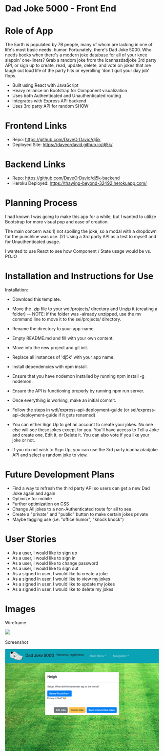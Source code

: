 # Dad Joke 5000 - Front End

# Role of App

The Earth is populated by 7B people, many of whom are lacking in one of life's most basic needs: humor. Fortunately, there's Dad Joke 5000. Who needs books when there's a modern joke database for all of your knee slappin' one-liners? Grab a random joke from the icanhazdadjoke 3rd party API, or sign up to create, read, update, delete, and vote on jokes that are laugh out loud life of the party hits or eyerolling 'don't quit your day job' flops.

- Built using React with JavaScript
- Heavy reliance on Bootstrap for Component visualization
- Uses both Authenticated and Unauthenticated routing
- Integrates with Express API backend
- Uses 3rd party API for random SHOW

# Frontend Links

- Repo: https://github.com/DaveOrDavid/dj5k
- Deployed Site: https://daveordavid.github.io/dj5k/

# Backend Links

- Repo: https://github.com/DaveOrDavid/dj5k-backend
- Heroku Deployed: https://thawing-beyond-32492.herokuapp.com/

# Planning Process

I had known I was going to make this app for a while, but I wanted to utilize Bootstrap for more visual pop and ease of creation.

The main concern was 1) not spoiling the joke, so a modal with a dropdown for the punchline was use. (2) Using a 3rd party API as a test to myself and for Unauthenticated usage.

I wanted to use React to see how Component / State usage would be vs. POJO

# Installation and Instructions for Use

Installation:
- Download this template.
- Move the .zip file to your wdi/projects/ directory and Unzip it (creating a folder) -- NOTE: if the folder was -already unzipped, use the mv command line to move it to the sei/projects/ directory.
- Rename the directory to your-app-name.
- Empty README.md and fill with your own content.
- Move into the new project and git init.
- Replace all instances of 'dj5k' with your app name.
- Install dependencies with npm install.
- Ensure that you have nodemon installed by running npm install -g nodemon.
- Ensure the API is functioning properly by running npm run server.
- Once everything is working, make an initial commit.
- Follow the steps in wdi/express-api-deployment-guide (or sei/express-api-deployment-guide if it gets renamed)

- You can either Sign Up to get an account to create your jokes. No one else will see these jokes except for you.  You'll have access to Tell a Joke and create one, Edit it, or Delete it.  You can also vote if you like your joke or not.
- If you do not wish to Sign Up, you can use the 3rd party icanhazdadjoke API and select a random joke to view.

# Future Development Plans

- Find a way to refresh the third party API so users can get a new Dad Joke again and again
- Optimize for mobile
- Further optimization on CSS
- Change All jokes to a non-Authenticated route for all to see.
- Create a "private" and "public" button to make certain jokes private
- Maybe tagging use (i.e. "office humor", "knock knock")

# User Stories

- As a user, I would like to sign up
- As a user, I would like to sign in
- As a user, I would like to change password
- As a user, I would like to sign out
- As a signed in user, I would like to create a joke
- As a signed in user, I would like to view my jokes
- As a signed in user, I would like to update my jokes
- As a signed in user, I would like to delete my jokes

# Images


Wireframe


<img src="src/images/wire2.png" />


Screenshot


<img src="src/images/DJ5Kscreenshot.png" />
